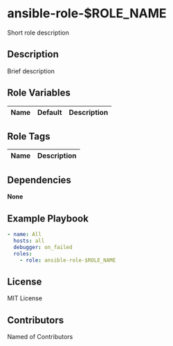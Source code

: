 # ansible-role-$ROLE_NAME

Short role description

## Description

Brief description

## Role Variables


| Name | Default | Description |
| :--- | :-----: | ----------- |

## Role Tags

| Name | Description |
| ---- | ----------- |

## Dependencies


**None**

## Example Playbook


```yaml
- name: All
  hosts: all
  debugger: on_failed
  roles:
    - role: ansible-role-$ROLE_NAME
```

## License

MIT License

## Contributors

Named of Contributors
